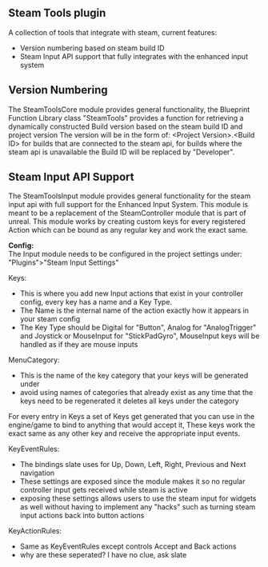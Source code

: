 ﻿Steam Tools plugin
-------
A collection of tools that integrate with steam, current features:
- Version numbering based on steam build ID
- Steam Input API support that fully integrates with the enhanced input system

## Version Numbering
The SteamToolsCore module provides general functionality, the Blueprint Function Library class "SteamTools" provides a function for retrieving a dynamically constructed Build version based on the steam build ID and project version
The version will be in the form of: \<Project Version>.\<Build ID> for builds that are connected to the steam api, for builds where the steam api is unavailable the Build ID will be replaced by "Developer".

## Steam Input API Support
The SteamToolsInput module provides general functionality for the steam input api with full support for the Enhanced Input System.
This module is meant to be a replacement of the SteamController module that is part of unreal.
This module works by creating custom keys for every registered Action which can be bound as any regular key and work the exact same.

**Config:**\
The Input module needs to be configured in the project settings under: "Plugins">"Steam Input Settings"

Keys:
- This is where you add new Input actions that exist in your controller config, every key has a name and a Key Type.
- The Name is the internal name of the action exactly how it appears in your steam config
- The Key Type should be Digital for "Button", Analog for "AnalogTrigger" and Joystick or MouseInput for "StickPadGyro", MouseInput keys will be handled as if they are mouse inputs

MenuCategory:
- This is the name of the key category that your keys will be generated under
- avoid using names of categories that already exist as any time that the keys need to be regenerated it deletes all keys under the category

For every entry in Keys a set of Keys get generated that you can use in the engine/game to bind to anything that would accept it,
These keys work the exact same as any other key and receive the appropriate input events.

KeyEventRules:
- The bindings slate uses for Up, Down, Left, Right, Previous and Next navigation
- These settings are exposed since the module makes it so no regular controller input gets received while steam is active
- exposing these settings allows users to use the steam input for widgets as well without having to implement any "hacks" such as turning steam input actions back into button actions

KeyActionRules:
- Same as KeyEventRules except controls Accept and Back actions
- why are these seperated? I have no clue, ask slate